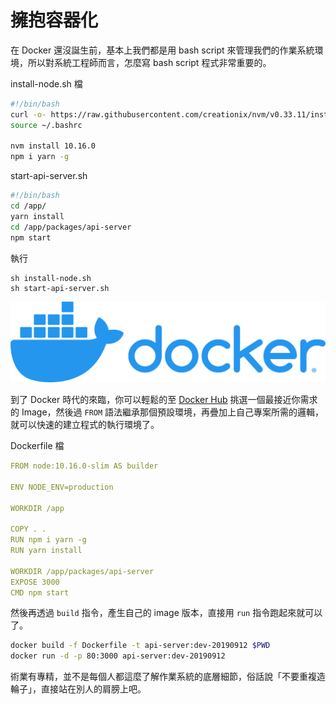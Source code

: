 # 擁抱容器化

<!-- 什麼是容器？ -->

在 Docker 還沒誕生前，基本上我們都是用 bash script 來管理我們的作業系統環境，所以對系統工程師而言，怎麼寫 bash script 程式非常重要的。

install-node.sh 檔

```sh
#!/bin/bash
curl -o- https://raw.githubusercontent.com/creationix/nvm/v0.33.11/install.sh | bash
source ~/.bashrc

nvm install 10.16.0
npm i yarn -g
```

start-api-server.sh

```sh
#!/bin/bash
cd /app/
yarn install
cd /app/packages/api-server
npm start
```

執行

```
sh install-node.sh
sh start-api-server.sh
```

![](https://raw.githubusercontent.com/alincode/devops-30days-2019/master/assets/docker-logo.png)

到了 Docker 時代的來臨，你可以輕鬆的至 [Docker Hub](https://hub.docker.com/) 挑選一個最接近你需求的 Image，然後過 `FROM` 語法繼承那個預設環境，再疊加上自己專案所需的邏輯，就可以快速的建立程式的執行環境了。

Dockerfile 檔

```yaml
FROM node:10.16.0-slim AS builder

ENV NODE_ENV=production

WORKDIR /app

COPY . .
RUN npm i yarn -g
RUN yarn install

WORKDIR /app/packages/api-server
EXPOSE 3000
CMD npm start
```

然後再透過 `build` 指令，產生自己的 image 版本，直接用 `run` 指令跑起來就可以了。

```sh
docker build -f Dockerfile -t api-server:dev-20190912 $PWD
docker run -d -p 80:3000 api-server:dev-20190912
```

術業有專精，並不是每個人都這麼了解作業系統的底層細節，俗話說「不要重複造輪子」，直接站在別人的肩膀上吧。
